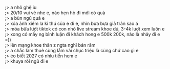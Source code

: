 ;> a nhô ghệ iu<br>
;> 20/10 vui vẻ nhe e, nào hẹn hò đi mới có quà<br>
;> a bùn ngủ quá e<br>
;> xóa ảnh xiêm la kì thú của e đi e, nhìn bựa bựa giả trân sao á<br>
;> móa bữa lướt tiktok có con nhỏ live stream khoe dú, 3-4k lượt xem luôn e<br>
;> xong có mấy ng bình luận đi khách hong e 500k 200k, nào là nhảy đi e =))<br>
;> lên mạng khoe thân z ngta nghĩ bán râm<br>
;> a chắc làm thuê cùng lắm vài chục triệu là cùng chứ cao gì e<br>
;> éo biết 2027 có nhìu tiền hem e<br>
;> khuya ròi ngủ đi e
